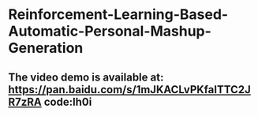 # Reinforcement-Learning-Based-Automatic-Personal-Mashup-Generation

## The video demo is available at: https://pan.baidu.com/s/1mJKACLvPKfaITTC2JR7zRA code:lh0i 
